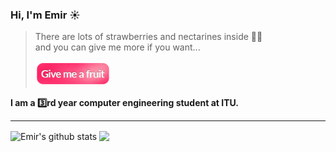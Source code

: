 ### Hi, I'm Emir ☀️

> There are lots of strawberries and nectarines inside 🍓🍑   
> and you can give me more if you want...
>     
> <a href="#"><img alt="give me a fruit" src="/assets/giveMeAFruit.png" height=40></a>  

**I am a 3️⃣rd year computer engineering student at ITU.** 
  
    
       
---       
<span>       
  <img align="center" src="https://github-readme-stats.vercel.app/api?username=emircangun&show_icons=true&include_all_commits=true&theme=swift&hide_border=true" alt="Emir's    github stats" />
</span>
<span> 
  <img align="center" src="https://github-readme-stats.vercel.app/api/top-langs/?username=emircangun&layout=compact&theme=swift&hide_border=true" />
</span> 
